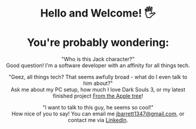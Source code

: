 <div align="center">

# Hello and Welcome! 🖐 <br /> <br /> You're probably wondering:

"Who is this Jack character?" <br /> 
Good question! I'm a software developer with an affinity for all things tech.

"Geez, all things tech? That seems awfully broad - what do I even talk to him about?" <br />
Ask me about my PC setup, how much I love Dark Souls 3, or my latest finished project [From the Apple tree](https://github.com/Thirteenhelens/From_the_Apple_Tree)!

"I want to talk to this guy, he seems so cool!" <br />
How nice of you to say! You can email me jbarrett1347@gmail.com, or contact me via [LinkedIn](https://www.linkedin.com/in/jack-barrett-0b7bba1b0/).

 </div>
<!--
Oh no! Youve discovered my secret!
 |  👀  |
  \     /
___|   |____
/      ✊🏻_/
\_✊🏻
Please don't tell anyone!
-->
